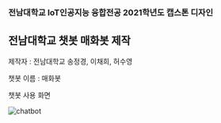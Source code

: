 ### 전남대학교 IoT인공지능 융합전공 2021학년도 캡스톤 디자인

## 전남대학교 챗봇 매화봇 제작

제작자 : 전남대학교 송정경, 이채희, 허수영

챗봇 이름 : 매화봇

챗봇 사용 화면

![chatbot](https://user-images.githubusercontent.com/55068106/120958206-2da6f080-c792-11eb-91dc-0eebe2c53120.jpg)
